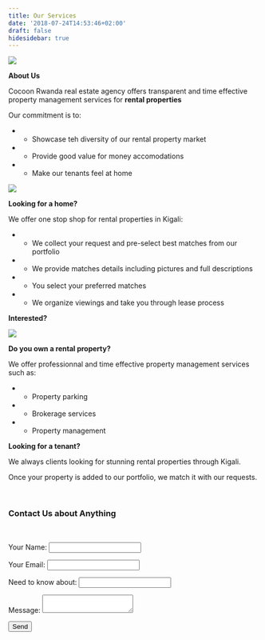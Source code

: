 ```yaml
---
title: Our Services
date: '2018-07-24T14:53:46+02:00'
draft: false
hidesidebar: true
---
```





<img src="/images/uploads/0000-01.jpg" id="service-01">

 **About Us**

 Cocoon Rwanda real estate agency offers transparent and time effective property management services for **rental properties**

 Our commitment is to:

  * - Showcase teh diversity of our rental property market
  * - Provide good value for money accomodations
  * - Make our tenants feel at home

<img src="/images/uploads/0000-02.jpg" id="service-02">

**Looking for a home?**

We offer one stop shop for rental properties in Kigali:

  * - We collect your request and pre-select best matches from our portfolio
  * - We provide matches details including pictures and full descriptions
  * - You select your preferred matches
  * - We organize viewings and take you through lease process

 **Interested?**

<img src="/images/uploads/0000-03.jpg" id="service-03">

**Do you own a rental property?**

We offer professionnal and time effective property management services such as:

  * - Property parking
  * - Brokerage services
  * - Property management

**Looking for a tenant?**

We always clients looking for stunning rental properties through Kigali.

Once your property is added to our portfolio, we match it with our requests.

<br/>
<div class="request-box">
            <h3>Contact Us about Anything</h3>
            <br/>
            <form style="width: 100%; " name="Request Availability" method="POST" netlify>
                <input id= "pageURL" type="hidden" name="Page URL" value=""/>
                <p><label>Your Name: <input type="text" name="name" /></label></p>
                <p><label>Your Email: <input type="email" name="email" /></label></p>
                <p><label>Need to know about: <input type="reason" name="reason" /></label></p>
                <p><label>Message: <textarea name="message"></textarea></label></p>
                <p><button type="submit">Send</button></p>
            </form>
            <script type="text/javascript">
                var currentPageURL = "https://cocoonrwanda.101experiments.com"+{{.URL}};
                document.getElementById("pageURL").value=currentPageURL;
            </script>
  </div>
